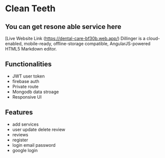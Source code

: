 # Clean Teeth
## You can get resone able service here

[Live Website Link (https://dental-care-bf30b.web.app/)
Dillinger is a cloud-enabled, mobile-ready, offline-storage compatible,
AngularJS-powered HTML5 Markdown editor.
## Functionalities
- JWT user token
- firebase auth
- Private route
- Mongodb data stroage
- Responsive UI


## Features

- add services
- user update delete review
- reviews
- register 
- login email password
- google login